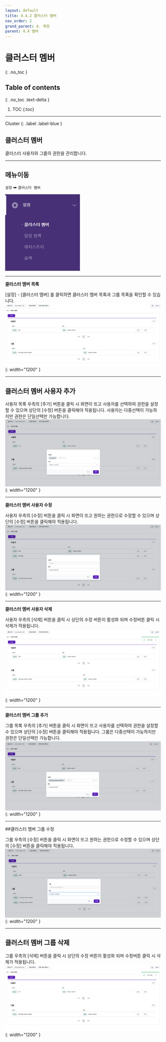 ```yaml
---
layout: default
title: 4.4.2 클러스터 멤버
nav_order: 2
grand_parent: 4. 계정
parent: 4.4 멤버
---
```


# 클러스터 멤버
{: .no_toc }

## Table of contents
{: .no_toc .text-delta }

1. TOC
{:toc}

---

<div class="code-example" markdown="1">
Cluster
{: .label .label-blue }
</div>

## 클러스터 멤버
클러스터 사용자와 그룹의 권한을 관리합니다.

---

## 메뉴이동
`설정` ➡ `클러스터 멤버`

![cm.png](/assets/images/auth/cm.png)

---

**클러스터 멤버 목록**

[설정] - [클러스터 멤버] 를 클릭하면 클러스터 멤버 목록과 그룹 목록을 확인할 수 있습니다.
![4_cluster_member_list.png](/assets/images/auth/4_cluster_member_list.png){: width="1200" }

---

## 클러스터 멤버 사용자 추가

사용자 목록 우측의 [추가] 버튼을 클릭 시 화면이 뜨고 사용자를 선택하여 권한을 설정할 수 있으며 상단의 [수정] 버튼을 클릭해야 적용됩니다. 사용자는 다중선택이 가능하지만 권한은 단일선택만 가능합니다.
![4_cluster_member_create.png](/assets/images/auth/4_cluster_member_create.png){: width="1200" }

---

**클러스터 멤버 사용자 수정**

사용자 우측의 [수정] 버튼을 클릭 시 화면이 뜨고 원하는 권한으로 수정할 수 있으며 상단의 [수정] 버튼을 클릭해야 적용됩니다.
![4_cluster_member_update.png](/assets/images/auth/4_cluster_member_update.png){: width="1200" }

---

**클러스터 멤버 사용자 삭제**

사용자 우측의 [삭제] 버튼을 클릭 시 상단의 수정 버튼이 활성화 되며 수정버튼 클릭 시 삭제가 적용됩니다.
![4_cluster_member_delete.png](/assets/images/auth/4_cluster_member_delete.png){: width="1200" }

---

**클러스터 멤버 그룹 추가**

그룹 목록 우측의 [추가] 버튼을 클릭 시 화면이 뜨고 사용자를 선택하여 권한을 설정할 수 있으며 상단의 [수정] 버튼을 클릭해야 적용됩니다. 그룹은 다중선택이 가능하지만 권한은 단일선택만 가능합니다.
![4_cluster_group_create.png](/assets/images/auth/4_cluster_group_create.png){: width="1200" }

---

##클러스터 멤버 그룹 수정

그룹 우측의 [수정] 버튼을 클릭 시 화면이 뜨고 원하는 권한으로 수정할 수 있으며 상단의 [수정] 버튼을 클릭해야 적용됩니다.
![4_cluster_group_update.png](/assets/images/auth/4_cluster_group_update.png){: width="1200" }

---

## 클러스터 멤버 그룹 삭제

그룹 우측의 [삭제] 버튼을 클릭 시 상단의 수정 버튼이 활성화 되며 수정버튼 클릭 시 삭제가 적용됩니다.
![4_cluster_group_delete.png](/assets/images/auth/4_cluster_group_delete.png){: width="1200" }
